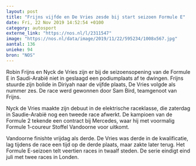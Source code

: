 ```yaml
---
layout: post
title: "Frijns vijfde en De Vries zesde bij start seizoen Formule E"
date: Fri, 22 Nov 2019 14:52:54 +0100
category: autosport
externe_link: "https://nos.nl/l/2311547"
image: "https://nos.nl/data/image/2019/11/22/595234/1008x567.jpg"
aantal: 136
unieke: 94
bron: "NOS"
---
```


<p>Robin Frijns en Nyck de Vries zijn er bij de seizoensopening van de Formule E in Saudi-Arabië niet in geslaagd een podiumplaats af te dwingen. Frijns stuurde zijn bolide in Diriyah naar de vijfde plaats, De Vries volgde als nummer zes. De race werd gewonnen door Sam Bird, teamgenoot van Frijns.</p>
<p>Nyck de Vries maakte zijn debuut in de elektrische raceklasse, die zaterdag in Saudie-Arabië nog een tweede race afwerkt. De kampioen van de Formule 2 tekende een contract bij Mercedes, waar hij met voormalig Formule 1-coureur Stoffel Vandoorne voor uitkomt.</p>
<p>Vandoorne finishte vrijdag als derde. De Vries was derde in de kwalificatie, lag tijdens de race een tijd op de derde plaats, maar zakte later terug. Het Formule E-seizoen telt veertien races in twaalf steden. De serie eindigt eind juli met twee races in Londen.</p>
